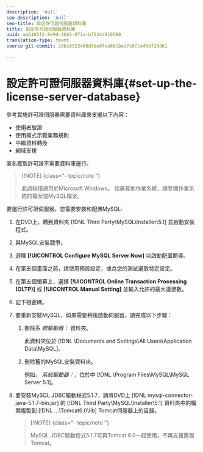 ```yaml
---
description: 'null'
seo-description: 'null'
seo-title: 設定許可證伺服器資料庫
title: 設定許可證伺服器資料庫
uuid: aa6185f2-8e9d-4b65-971a-b7534d910580
translation-type: tm+mt
source-git-commit: 29bc8323460d9be0fce66cbea7c6fce46df20d61

---
```



# 設定許可證伺服器資料庫{#set-up-the-license-server-database}

參考實施許可證伺服器需要資料庫來支援以下內容：

* 使用者驗證
* 使用模式示範業務規則
* 中繼資料轉換
* 網域支援

匿名獲取許可證不需要資料庫運行。

>[!NOTE] {class=&quot;- topic/note &quot;}
>
>此過程僅適用於Microsoft Windows。 如需其他作業系統，請參閱作業系統的檔案或MySQL檔案。

要運行許可證伺服器，您需要安裝和配置MySQL:

1. 在DVD上，轉到資料夾 [!DNL Third Party\MySQL\Installer\5.1] 並啟動安裝程式。
1. 與MySQL安裝競爭。
1. 選擇 **[!UICONTROL Configure MySQL Server Now]** 以啟動配置嚮導。
1. 在第五個畫面之前，請使用預設設定，或為您的測試選取特定設定。
1. 在第五個螢幕上，選擇 **[!UICONTROL Online Transaction Processing (OLTP)]** 或 **[!UICONTROL Manual Setting]** 並輸入允許的最大連接數。
1. 記下根密碼。
1. 要重新安裝MySQL，如果需要稍後啟動伺服器，請完成以下步驟：
   1. 刪除系 *統驅動器：* 資料夾。

      此資料夾位於 [!DNL \Documents and Settings\All Users\Application Data\MySQL]。
   1. 刪除舊的MySQL安裝資料夾。

      例如， *系統驅動器：*，位於中 [!DNL \Program Files\MySQL\MySQL Server 5.1]。
1. 要安裝MySQL JDBC驅動程式5.1.7，請將DVD上 [!DNL mysql-connector-java-5.1.7-bin.jar] 的 [!DNL Third Party\MySQL\Installer\5.1] 資料夾中的檔案複製到 [!DNL ...\Tomcat6.0\lib] Tomcat伺服器上的目錄。

   >[!NOTE] {class=&quot;- topic/note &quot;}
   >
   >MySQL JDBC驅動程式5.1.7可與Tomcat 6.0一起使用。不再支援舊版Tomcat。

